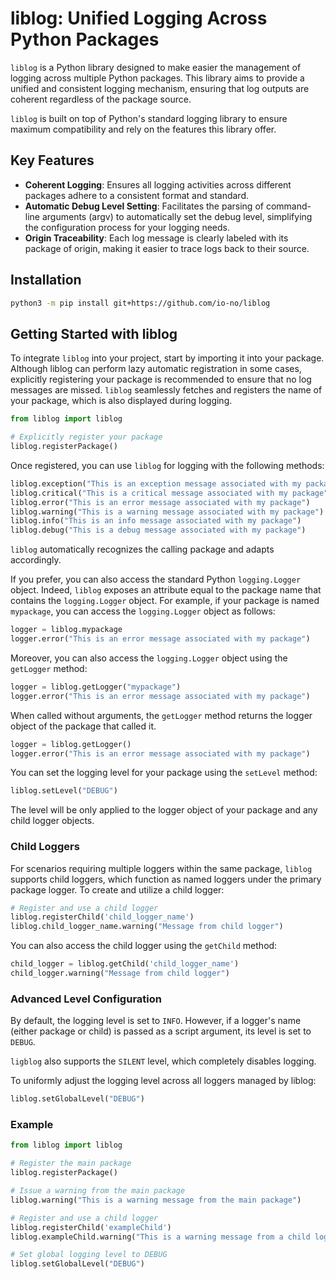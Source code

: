 # liblog: Unified Logging Across Python Packages
`liblog` is a Python library designed to make easier the management of logging across multiple Python packages. This library aims to provide a unified and consistent logging mechanism, ensuring that log outputs are coherent regardless of the package source.

`liblog` is built on top of Python's standard logging library to ensure maximum compatibility and rely on the features this library offer.

## Key Features
- **Coherent Logging**: Ensures all logging activities across different packages adhere to a consistent format and standard.
- **Automatic Debug Level Setting**: Facilitates the parsing of command-line arguments (argv) to automatically set the debug level, simplifying the configuration process for your logging needs.
- **Origin Traceability**: Each log message is clearly labeled with its package of origin, making it easier to trace logs back to their source.

## Installation
```bash
python3 -m pip install git+https://github.com/io-no/liblog
```

## Getting Started with liblog
To integrate `liblog` into your project, start by importing it into your package. Although liblog can perform lazy automatic registration in some cases, explicitly registering your package is recommended to ensure that no log messages are missed.
`liblog` seamlessly fetches and registers the name of your package, which is also displayed during logging. 

```python
from liblog import liblog

# Explicitly register your package
liblog.registerPackage()
```

Once registered, you can use `liblog` for logging with the following methods:
```python
liblog.exception("This is an exception message associated with my package")
liblog.critical("This is a critical message associated with my package")
liblog.error("This is an error message associated with my package")
liblog.warning("This is a warning message associated with my package")
liblog.info("This is an info message associated with my package")
liblog.debug("This is a debug message associated with my package")
```

`liblog` automatically recognizes the calling package and adapts accordingly. 

If you prefer, you can also access the standard Python `logging.Logger` object. Indeed, `liblog` exposes an attribute equal to the package name that contains the `logging.Logger` object. For example, if your package is named `mypackage`, you can access the `logging.Logger` object as follows:
```python
logger = liblog.mypackage
logger.error("This is an error message associated with my package")
```
Moreover, you can also access the `logging.Logger` object using the `getLogger` method:
```python
logger = liblog.getLogger("mypackage")
logger.error("This is an error message associated with my package")
```
When called without arguments, the `getLogger` method returns the logger object of the package that called it.
```python
logger = liblog.getLogger()
logger.error("This is an error message associated with my package")
```

You can set the logging level for your package using the `setLevel` method:
```python
liblog.setLevel("DEBUG")
```
The level will be only applied to the logger object of your package and any child logger objects.

### Child Loggers
For scenarios requiring multiple loggers within the same package, `liblog` supports child loggers, which function as named loggers under the primary package logger. To create and utilize a child logger:
```python
# Register and use a child logger
liblog.registerChild('child_logger_name')
liblog.child_logger_name.warning("Message from child logger")
```
You can also access the child logger using the `getChild` method:
```python
child_logger = liblog.getChild('child_logger_name')
child_logger.warning("Message from child logger")
```

### Advanced Level Configuration
By default, the logging level is set to `INFO`. However, if a logger's name (either package or child) is passed as a script argument, its level is set to `DEBUG`.

`ligblog` also supports the `SILENT` level, which completely disables logging.

To uniformly adjust the logging level across all loggers managed by liblog:
```python
liblog.setGlobalLevel("DEBUG")
```

### Example
```python
from liblog import liblog

# Register the main package
liblog.registerPackage()

# Issue a warning from the main package
liblog.warning("This is a warning message from the main package")

# Register and use a child logger
liblog.registerChild('exampleChild')
liblog.exampleChild.warning("This is a warning message from a child logger")

# Set global logging level to DEBUG
liblog.setGlobalLevel("DEBUG")
```

